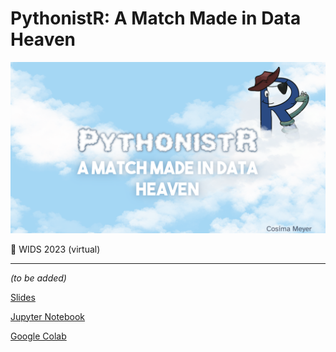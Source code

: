 # PythonistR: A Match Made in Data Heaven

![](/img/cover.png)

📍 WIDS 2023 (virtual)

-------

*(to be added)*

[Slides]()

[Jupyter Notebook]()

[Google Colab]()

